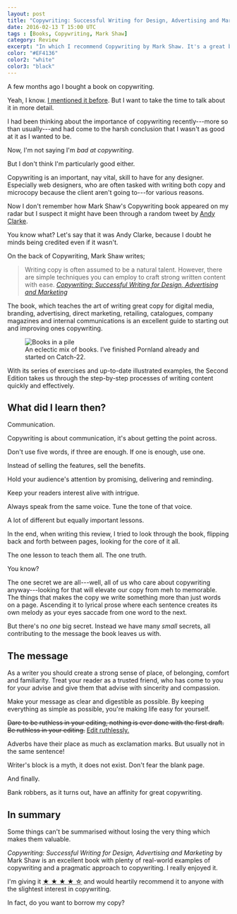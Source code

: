 ```yaml
---
layout: post
title: "Copywriting: Successful Writing for Design, Advertising and Marketing"
date: 2016-02-13 T 15:00 UTC
tags : [Books, Copywriting, Mark Shaw]
category: Review
excerpt: "In which I recommend Copywriting by Mark Shaw. It's a great book on the art of writing great copy, with plenty of practical exercises for you to do."
color: "#EF4136"
color2: "white"
color3: "black"
---
```

A few months ago I bought a book on copywriting.

Yeah, I know. [I mentioned it before][jaded]. But I want to take the time to talk about it in more detail.

I had been thinking about the importance of copywriting recently---more so than usually---and had come to the harsh conclusion that I wasn't as good at it as I wanted to be.

Now, I'm not saying I'm *bad at copywriting*.

But I don't think I'm particularly good either.

Copywriting is an important, nay vital, skill to have for any designer. Especially web designers, who are often tasked with writing both copy and microcopy because the client aren't going to---for various reasons.

Now I don't remember how Mark Shaw's Copywriting book appeared on my radar but I suspect it might have been through a random tweet by [Andy Clarke][andy].

You know what? Let's say that it was Andy Clarke, because I doubt he minds being credited even if it wasn't.

On the back of Copywriting, Mark Shaw writes;

> Writing copy is often assumed to be a natural talent. However, there are simple techniques you can employ to craft strong written content with ease. <cite><a href="http://www.amazon.co.uk/Copywriting-Successful-Writing-Advertising-Marketing/dp/1780670001">Copywriting: Successful Writing for Design, Advertising and Marketing</a></cite>

The book, which teaches the art of writing great copy for digital media, branding, advertising, direct marketing, retailing, catalogues, company magazines and internal communications is an excellent guide to starting out and improving ones copywriting.

<figure>
	<img class="js-lazy-load" data-original="/assets/posts/2016/january/jaded-january-issue-01-16/pile-of-books.jpg" alt="Books in a pile">
	<figcaption>An eclectic mix of books. I’ve finished Pornland already and started on Catch-22.</figcaption>
</figure>

With its series of exercises and up-to-date illustrated examples, the Second Edition takes us through the step-by-step processes of writing content quickly and effectively.

## What did I learn then?

Communication.

Copywriting is about communication, it's about getting the point across.

Don't use five words, if three are enough. If one is enough, use one.

Instead of selling the features, sell the benefits.

Hold your audience's attention by promising, delivering and reminding.

Keep your readers interest alive with intrigue.

Always speak from the same voice. Tune the tone of that voice.

A lot of different but equally important lessons.

In the end, when writing this review, I tried to look through the book, flipping back and forth between pages, looking for the core of it all.

The one lesson to teach them all. The one truth.

You know?

The one secret we are all---well, all of us who care about copywriting anyway---looking for that will elevate our copy from meh to memorable. The things that makes the copy we write something more than just words on a page. Ascending it to lyrical prose where each sentence creates its own melody as your eyes saccade from one word to the next.

But there's no *one* big secret. Instead we have many *small* secrets, all contributing to the message the book leaves us with.

## The message

As a writer you should create a strong sense of place, of belonging, comfort and familiarity. Treat your reader as a trusted friend, who has come to you for your advise and give them that advise with sincerity and compassion.

Make your message as clear and digestible as possible. By keeping everything as simple as possible, you're making life easy for yourself.

<del>Dare to be ruthless in your editing, nothing is ever done with the first draft.</del> <del>Be ruthless in your editing.</del> <ins>Edit ruthlessly.</ins>

Adverbs have their place as much as exclamation marks. But usually not in the same sentence!

Writer's block is a myth, it does not exist. Don't fear the blank page.

And finally.

Bank robbers, as it turns out, have an affinity for great copywriting.

## In summary

Some things can't be summarised without losing the very thing which makes them valuable.

*Copywriting: Successful Writing for Design, Advertising and Marketing* by Mark Shaw is an excellent book with plenty of real-world examples of copywriting and a pragmatic approach to copywriting. I really enjoyed it.

I'm giving it <abbr title="four out of five stars" class="discrete">★ ★ ★ ★ ☆</abbr> and would heartily recommend it to anyone with the slightest interest in copywriting.

In fact, do you want to borrow my copy?

[jaded]: /blog/jaded-january-issue-01-16
[andy]: https://twitter.com/Malarkey